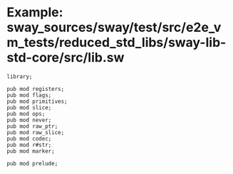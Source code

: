 # Example: sway_sources/sway/test/src/e2e_vm_tests/reduced_std_libs/sway-lib-std-core/src/lib.sw

```sway
library;

pub mod registers;
pub mod flags;
pub mod primitives;
pub mod slice;
pub mod ops;
pub mod never;
pub mod raw_ptr;
pub mod raw_slice;
pub mod codec;
pub mod r#str;
pub mod marker;

pub mod prelude;

```
